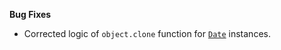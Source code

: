 **Bug Fixes**

* Corrected logic of `object.clone` function for [`Date`](https://developer.mozilla.org/en-US/docs/Web/JavaScript/Reference/Global_Objects/Date) instances.
